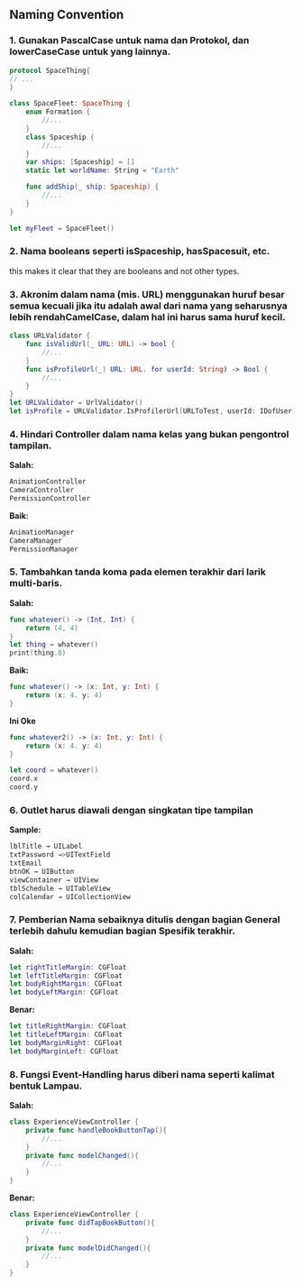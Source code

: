 ## Naming Convention

### 1. Gunakan PascalCase untuk nama dan Protokol, dan lowerCaseCase untuk yang lainnya.

```swift
protocol SpaceThing{
// ...
}

class SpaceFleet: SpaceThing {
    enum Formation {
        //...
    }
    class Spaceship {
        //...
    }
    var ships: [Spaceship] = []
    static let worldName: String = "Earth"

    func addShip(_ ship: Spaceship) {
        //...
    }
}

let myFleet = SpaceFleet()
```
### 2. Nama booleans seperti isSpaceship, hasSpacesuit, etc.

this makes it clear that they are booleans and not other types.


### 3. Akronim dalam nama (mis. URL) menggunakan huruf besar semua kecuali jika itu adalah awal dari nama yang seharusnya lebih rendahCamelCase, dalam hal ini harus sama huruf kecil.

```swift
class URLValidator {
    func isValidUrl(_ URL: URL) -> bool {
        //...
    }
    func isProfileUrl(_) URL: URL. for userId: String) -> Bool {
        //...
    }
}
let URLValidator = UrlValidator()
let isProfile = URLValidator.IsProfilerUrl(URLToTest, userId: IDofUser)
```
### 4. Hindari Controller dalam nama kelas yang bukan pengontrol tampilan.

**Salah:**
```swift
AnimationController
CameraController
PermissionController
```
**Baik:**
```swift
AnimationManager
CameraManager
PermissionManager
```

### 5. Tambahkan tanda koma pada elemen terakhir dari larik multi-baris.

**Salah:**
```swift
func whatever() -> (Int, Int) {
    return (4, 4)
}
let thing = whatever()
print(thing.0)
```
**Baik:**
```swift
func whatever() -> (x: Int, y: Int) {
    return (x: 4. y: 4)
}
```
**Ini Oke**
```swift
func whatever2() -> (x: Int, y: Int) {
    return (x: 4. y: 4)
}
```
```swift
let coord = whatever()
coord.x
coord.y
```

### 6. Outlet harus diawali dengan singkatan tipe tampilan
**Sample:**
```swift
lblTitle → UILabel
txtPassword →>UITextField
txtEmail
btnOK → UIButton
viewContainer → UIView
tblSchedule → UITableView
colCalendar → UICollectionView
```
### 7. Pemberian Nama sebaiknya ditulis dengan bagian General terlebih dahulu kemudian bagian Spesifik terakhir.
**Salah:**
```swift
let rightTitleMargin: CGFloat
let leftTitleMargin: CGFloat
let bodyRightMargin: CGFloat
let bodyLeftMargin: CGFloat
```
**Benar:**
```swift
let titleRightMargin: CGFloat
let titleLeftMargin: CGFloat
let bodyMarginRight: CGFloat
let bodyMarginLeft: CGFloat
```
### 8. Fungsi Event-Handling harus diberi nama seperti kalimat bentuk Lampau.
**Salah:**
```swift
class ExperienceViewController {
    private func handleBookButtonTap(){
        //...
    }
    private func modelChanged(){
        //...
    }
}
```
**Benar:**
```swift
class ExperienceViewController {
    private func didTapBookButton(){
        //...
    }
    private func modelDidChanged(){
        //...
    }
}
```